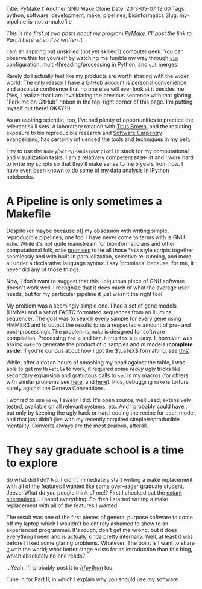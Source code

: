 Title: PyMake I: Another GNU Make Clone
Date: 2013-05-07 19:00
Tags: python, software, development, make, pipelines, bioinformatics
Slug: my-pipeline-is-not-a-makefile


_This is the first of two posts about my program
[PyMake](http://github.com/bsmith89/pymake/).  I'll post the link to Part II
here when I've written it._

I am an aspiring but unskilled (not yet skilled?) computer geek.
You can observe this for yourself by watching me fumble my way through
[`vim` configuration](https://github.com/bsmith89/dotfiles),
multi-threading/processing in Python, and `git` merges.

Rarely do I actually feel like my products are worth sharing with
the wider world.  The only reason I have a GitHub account is personal
convenience and absolute confidence that no one else will ever look at it
besides me.  (Yes, I realize that I am invalidating the previous sentence
with that glaring "Fork me on GitHub" ribbon in the top-right corner of
this page.  I'm putting myself out there!  OKAY?!)

As an aspiring scientist, too, I've had plenty of opportunities to practice
the relevant skill sets.  A laboratory rotation with
[Titus Brown](http://ivory.idyll.org/blog/), and the resulting exposure to his
reproducible research and [Software Carpentry](http://software-carpentry.org)
evangelizing, has certainly influenced the tools and techniques in my belt.

I try to use the `NumPy`/`SciPy`/`Pandas`/`matplotlib` stack for my
computational and visualization tasks.  I am a relatively competent `BASH`-ist
and I work hard to write my scripts so that they'll
make sense to me 5 years from now.  I have even been known to do some of my
data analysis in IPython notebooks.

# A Pipeline is only sometimes a Makefile

Despite (or maybe because of) my obsession with writing simple,
reproducible pipelines, one tool I have never come to terms with is
GNU `make`.  While it's not quite mainstream for bioinformaticians and
other computational folk, `make`
[promises](http://archive.nodalpoint.org/2007/03/18/a_pipeline_is_a_makefile)
to tie all those \*`NIX` style
scripts together seamlessly and with built-in
parallelization, selective re-running, and more, all under a declarative
language syntax.  I say 'promises' because, for me, it never did any of those
things.

Now, I don't want to suggest that this ubiquitous piece of GNU software
doesn't work well.  I recognize that it does much of what the average
user needs, but for my particular pipeline it just wasn't the right tool.

My problem was a seemingly simple one.  I had a set of gene models (HMMs)
and a set of FASTQ formatted sequences from an Illumina
sequencer.  The goal was to search every sample for every gene using HMMER3
and to output the results (plus a respectable amount of pre- and
post-processing).  The problem is, `make` is designed for
software compilation. Processing `foo.c` and `bar.h` into `foo.o` is easy.
I, however, was asking `make` to generate the product of $n$ samples and $m$
models (**complete aside**: if you're curious about how I got the
$\LaTeX$ formatting, see
[this](http://www.ceremade.dauphine.fr/~amic/blog/mathjax-and-pelican-en.html)).

While, after a dozen hours of smashing my head against the table, I was able
to get my `Makefile` to work, it required some _really_ ugly tricks like
secondary expansion and gratuitous calls to `sed` in my macros (for others
with similar problems see [here](http://stackoverflow.com/q/3745177/848121),
and [here](http://stackoverflow.com/q/2880975/848121)).  Plus, debugging
`make` is torture, surely against the Geneva Conventions.

I _wanted_ to use `make`, I swear I did.  It's open source, well used,
extensively tested, available on all relevant systems, etc.
And I probably could have... but only by keeping the ugly hack or hard-coding
the recipe for each model, and that just didn't jive with my
recently acquired simple/reproducible mentality.  Converts always are
the most zealous, afterall.


# They say graduate school is a time to explore
So what did I do?  No, I didn't immediately start writing a make replacement
with all of the features I wanted like some over-eager graduate student.
Jeeze!  What do you people think of me!? First I checked out the
[extant alternatives](http://freecode.com/articles/make-alternatives)...
I hated everything.  So _then_ I started writing a make replacement with all
of the features I wanted.

The result was one of the first pieces of general purpose software to come
off my laptop which I wouldn't be entirely ashamed to show to an experienced
programmer.  It's rough, don't get me wrong, but it does everything I need
and is actually kinda pretty internally.  Well, at least it was before I
fixed some glaring problems.  Whatever.  The point is I want to share
[it](https://github.com/bsmith89/pymake) with
the world; what better stage exists for its introduction than this blog, which
absolutely no one reads?

...Yeah, I'll probably post it to [/r/python](http://reddit.com/r/python) too.

Tune in for Part II, in which I explain why _you_ should use my software.
